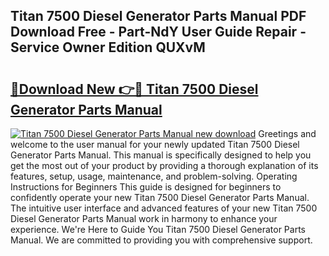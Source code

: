 ## Titan 7500 Diesel Generator Parts Manual PDF Download Free - Part-NdY User Guide Repair - Service Owner Edition QUXvM

# <h2><a href="http://bc70988.oget.top/?id=Titan+7500+Diesel+Generator+Parts+Manual">🔗Download New 👉🔴 Titan 7500 Diesel Generator Parts Manual</a></h2>

[![Titan 7500 Diesel Generator Parts Manual new download](https://i.imgur.com/5g1atiW.png)](http://bc70988.oget.top/?id=Titan+7500+Diesel+Generator+Parts+Manual)
Greetings and welcome to the user manual for your newly updated Titan 7500 Diesel Generator Parts Manual. This manual is specifically designed to help you get the most out of your product by providing a thorough explanation of its features, setup, usage, maintenance, and problem-solving. Operating Instructions for Beginners This guide is designed for beginners to confidently operate your new Titan 7500 Diesel Generator Parts Manual. The intuitive user interface and advanced features of your new Titan 7500 Diesel Generator Parts Manual work in harmony to enhance your experience. We're Here to Guide You Titan 7500 Diesel Generator Parts Manual. We are committed to providing you with comprehensive support.
